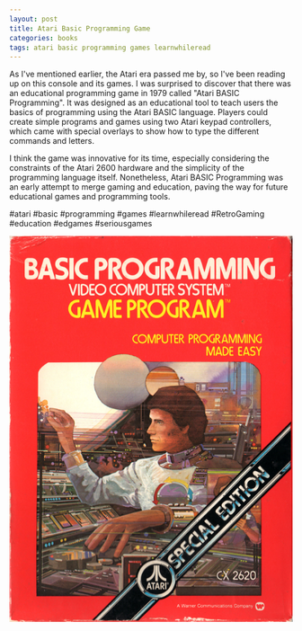 ```yaml
---
layout: post
title: Atari Basic Programming Game
categories: books
tags: atari basic programming games learnwhileread
---
```


As I've mentioned earlier, the Atari era passed me by, so I've been reading up on this console and its games. I was surprised to discover that there was an educational programming game in 1979 called "Atari BASIC Programming". It was designed as an educational tool to teach users the basics of programming using the Atari BASIC language. Players could create simple programs and games using two Atari keypad controllers, which came with special overlays to show how to type the different commands and letters.

I think the game was innovative for its time, especially considering the constraints of the Atari 2600 hardware and the simplicity of the programming language itself. Nonetheless, Atari BASIC Programming was an early attempt to merge gaming and education, paving the way for future educational games and programming tools.

#atari #basic #programming #games #learnwhileread #RetroGaming #education #edgames #seriousgames

![Atari Basic Programming Game Cover](/assets/images/basic_programming_atari_cover.jpeg)


